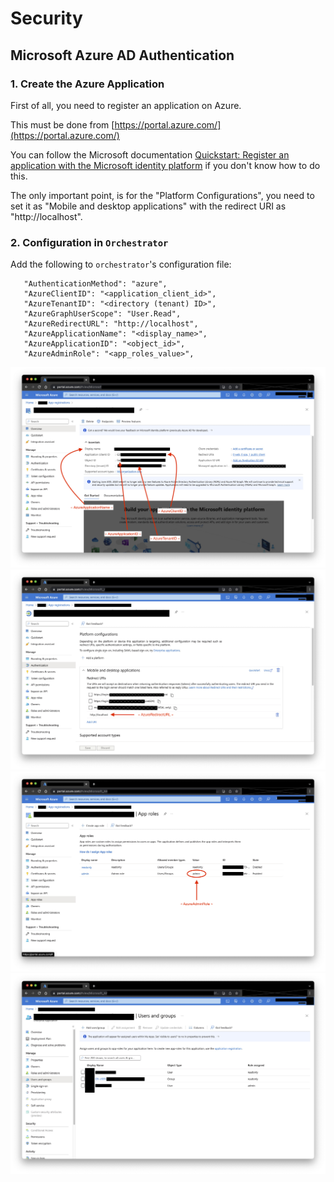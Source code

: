# Security

## Microsoft Azure AD Authentication

### 1. Create the Azure Application

First of all, you need to register an application on Azure.

This must be done from [https://portal.azure.com/](https://portal.azure.com/)

You can follow the Microsoft documentation [Quickstart: Register an application with the Microsoft identity platform](https://learn.microsoft.com/en-us/azure/active-directory/develop/quickstart-register-app) if you don't know how to do this.

The only important point, is for the "Platform Configurations", you need to set it as "Mobile and desktop applications" with the redirect URI as "http://localhost".


### 2. Configuration in `Orchestrator`

Add the following to `orchestrator`'s configuration file:

       "AuthenticationMethod": "azure",
       "AzureClientID": "<application_client_id>",
       "AzureTenantID": "<directory (tenant) ID>",
       "AzureGraphUserScope": "User.Read",
       "AzureRedirectURL": "http://localhost",
       "AzureApplicationName": "<display_name>",
       "AzureApplicationID": "<object_id>",
       "AzureAdminRole": "<app_roles_value>",

![Azure App Registration](images/azure-app-registration.png)
![Azure Platform Configuration](images/azure-platform-configurations.png)
![Azure App Roles](images/azure-app-roles.png)
![Azure Users and Groups](images/azure-users-and-groups.png)